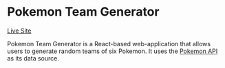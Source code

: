# Pokemon Team Generator

[Live Site](https://random-pokemon-team-generator.netlify.app/)

Pokemon Team Generator is a React-based web-application that allows users to generate random teams of six Pokemon. It uses the [Pokemon API](https://pokeapi.co/) as its data source.
